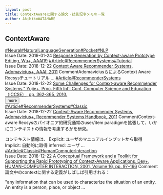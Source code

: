 ```yaml
---
layout: post
title: ContextAwareに関する論文・技術記事メモの一覧
author: AkihikoWATANABE
---
```

## ContextAware
<div class="visible-content">
<a class="button" href="articles/Neural.html">#Neural</a><a class="button" href="articles/NaturalLanguageGeneration.html">#NaturalLanguageGeneration</a><a class="button" href="articles/Pocket.html">#Pocket</a><a class="button" href="articles/NLP.html">#NLP</a><br><span class="issue_date">Issue Date: 2019-01-24</span>
<a href="https://github.com/AkihikoWatanabe/paper_notes/issues/300">Response Generation by Context-aware Prototype Editing, Wu+, AAAI19</a>
<a class="button" href="articles/Article.html">#Article</a><a class="button" href="articles/RecommenderSystems.html">#RecommenderSystems</a><a class="button" href="articles/Tutorial.html">#Tutorial</a><br><span class="issue_date">Issue Date: 2018-12-22</span>
<a href="https://github.com/AkihikoWatanabe/paper_notes/issues/289">Context Aware Recommender Systems, Adomavicius+, AAAI, 2011</a>
<span class="snippet"><span>Comment</span>AdomaviciusらによるContext Aware Recsysチュートリアル ...</span>
<a class="button" href="articles/Article.html">#Article</a><a class="button" href="articles/RecommenderSystems.html">#RecommenderSystems</a><br><span class="issue_date">Issue Date: 2018-12-22</span>
<a href="https://github.com/AkihikoWatanabe/paper_notes/issues/288">Some Challenges for Context-aware Recommender Systems,” Yujie+, Proc. Fifth Int’l Conf. Computer Science and Education （ICCSE）, pp. 362-365, 2010. </a>
</div>
<button onclick="showMore(0)">more</button>

<div class="hidden-content">
<a class="button" href="articles/Article.html">#Article</a><a class="button" href="articles/RecommenderSystems.html">#RecommenderSystems</a><a class="button" href="articles/Classic.html">#Classic</a><br><span class="issue_date">Issue Date: 2018-12-22</span>
<a href="https://github.com/AkihikoWatanabe/paper_notes/issues/287">Context-Aware Recommender Systems, Adomavicius+, Recommender Systems Handbook, 2011</a>
<span class="snippet"><span>Comment</span>Context-aware Recsysのパイオニア的研究通常のuser/item paradigmを拡張して、いかにコンテキストの情報を考慮するかを研究。コンテキスト情報は、Explicit: ユーザのマニュアルインプットから取得Implicit: 自動的に取得inferred: ユーザ ...</span>
<a class="button" href="articles/Article.html">#Article</a><a class="button" href="articles/Classic.html">#Classic</a><a class="button" href="articles/HumanComputerInteraction.html">#HumanComputerInteraction</a><br><span class="issue_date">Issue Date: 2018-12-22</span>
<a href="https://github.com/AkihikoWatanabe/paper_notes/issues/283">A Conceptual Framework and a Toolkit for Supporting the Rapid Prototyping of Context-Aware Applications, Dey+, HUMAN-COMPUTER INTERACTION, 2001, Volume 16, pp. 97–166</a>
<span class="snippet"><span>Comment</span>論文中のcontextに関する定義がしばしば引用される："any information that can be used to characterize the situation of an entity. An entity is a person, place, or object ...</span>
<button onclick="hideContent(0)" style="display: none;">hide</button>
</div>
